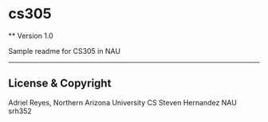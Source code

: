 # cs305
** Version 1.0

Sample readme for CS305 in NAU

---
## License & Copyright 

Adriel Reyes, Northern Arizona University CS
Steven Hernandez NAU srh352
